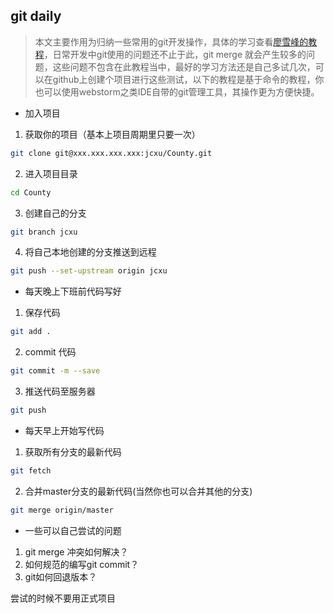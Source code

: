 ## git daily

> 本文主要作用为归纳一些常用的git开发操作，具体的学习查看[廖雪峰的教程](https://www.liaoxuefeng.com/wiki/0013739516305929606dd18361248578c67b8067c8c017b000)，日常开发中git使用的问题还不止于此，git merge 就会产生较多的问题，这些问题不包含在此教程当中，最好的学习方法还是自己多试几次，可以在github上创建个项目进行这些测试，以下的教程是基于命令的教程，你也可以使用webstorm之类IDE自带的git管理工具，其操作更为方便快捷。

- 加入项目

 1. 获取你的项目（基本上项目周期里只要一次）

   ````bash
   git clone git@xxx.xxx.xxx.xxx:jcxu/County.git
   ````

 2. 进入项目目录

   ````bash
   cd County
   ````

 3. 创建自己的分支

   ````bash
   git branch jcxu
   ````

 4. 将自己本地创建的分支推送到远程

   ````bash
   git push --set-upstream origin jcxu
   ````

- 每天晚上下班前代码写好

 1. 保存代码
 
   ````bash
   git add .
   ````
   
 2. commit 代码
 
   ````bash
   git commit -m --save
   ````
   
 3. 推送代码至服务器
   
   ````bash
   git push
   ````
   
- 每天早上开始写代码

 1. 获取所有分支的最新代码
 
   ````bash
   git fetch
   ````
   
 2. 合并master分支的最新代码(当然你也可以合并其他的分支)
 
   ````bash
   git merge origin/master
   ````
   
- 一些可以自己尝试的问题

 1. git merge 冲突如何解决？
 2. 如何规范的编写git commit？
 3. git如何回退版本？
 
 尝试的时候不要用正式项目